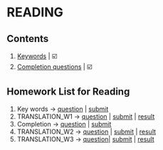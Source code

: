 # READING
## Contents
1. [Keywords](https://github.com/S-ROLL/notebook.language/blob/main/BASIC%20IELTS_29/Reading/thesaurus.md) | ☑️
2. [Completion questions](https://github.com/S-ROLL/notebook.language/blob/main/BASIC%20IELTS_29/Reading/completion.md) | ☑️
## Homework List for Reading
1. Key words -> [question](https://docs.google.com/document/d/1h9ByLyHFEG9Uvx8qbzfVuoZ9Qw7GSkoTh_6KYcGeGss/edit?fbclid=IwZXh0bgNhZW0CMTAAAR2_g8Zg8m88vdwoaLPL8Fp-kKUSF3qoqRmHE6E8K5W5gdPrCoNHtgLCyQ0_aem_vYAow8JTbYBrIgPynlSzXg) | [submit](https://drive.google.com/drive/folders/1860uUHxJozP5UAVUTvI-cOwn0_f9R8fM?fbclid=IwZXh0bgNhZW0CMTAAAR1j8kVFBkBADPol4Ig_NsuRwaeqhj6sFHTUrdxhXu14Z-9OFX9N1bbrJHM_aem_SGo4j_yVwFDn4EKXnEL1Ag)
2. TRANSLATION_W1 -> [question](https://docs.google.com/document/d/1_1NE9DxT9_t9q0DcqMypFihBsPE6oGxfB4dyUVPCUR4/edit?fbclid=IwZXh0bgNhZW0CMTAAAR01oq9BTeNva-XxQR8XfbqoZGSy1agIK-_Euz_oS1e6CmY-jjANkKP79bw_aem_WEO_9SgqZtDh3TzeW5HJRg) | [submit](https://drive.google.com/drive/folders/1ctYdZU5iOOSiLIK-md5NvSc93raweY-p?fbclid=IwZXh0bgNhZW0CMTAAAR1ZQ_Rqmjg9y_E6DrjRFLbccChlq3kE7mkeQ1mRyo-JsBFyrplMaZlRWaI_aem_k0G71DL8ixc-rlXHUdY-wA) | [result](https://docs.google.com/document/d/1arRZkShZNHGVxbdkI5fR4toBqNzieOtCzh2csUNmkRM/edit?fbclid=IwZXh0bgNhZW0CMTAAAR2wFcmEN2l_eNgz-B9VcyqKd9-tWfkyYsnrwZuh2DlzqdM7JcSb36Xs_9A_aem_9cambaajCB4ObiYI7glX4A#heading=h.dbh8kfe9xxtb)
3. Completion -> [question](https://docs.google.com/document/d/16NkNLH5ScYLtxBdrVqTB7uEcQbzmvEkj0UHfhNzG2K8/edit?fbclid=IwZXh0bgNhZW0CMTAAAR1t4egI6SZUU2pxBUonU0RHTa4uZIgAGSuD_q6gwrgqTtcCpZtpBbNV5Pk_aem_CA6Qat4tuM9UxwWERwkZ-w) | [submit](https://drive.google.com/drive/folders/13p86IuM5zJGVSunoj4rPuRSSoxwJRZdD?fbclid=IwZXh0bgNhZW0CMTAAAR0K8P-BI_eWEMSzJUHbP2OL998hYrtP_adRc9xasjFlQQhb2VovdDgNI9Q_aem_ING3lxFBBpsAQhO8MeMsVA)
4. TRANSLATION_W2 -> [question](https://docs.google.com/document/d/1z3UmKokjn8_xh3srM2WmtUUsO-MgYmEof75Wx7it5_4/edit?fbclid=IwZXh0bgNhZW0CMTAAAR0pSaKTEQaDOw9ugwKx7DHFKezhDyQDsqM0MjLtVwAHhPyugdWmE4jicDQ_aem_QBroFell5rWP7M77HEci9A) | [submit](https://drive.google.com/drive/folders/18lyaKq0sqVThDuRBfNY6fbCYTaJ4t_FI?fbclid=IwZXh0bgNhZW0CMTAAAR13GX5jDHUVCejHi6ZxRcjjrbZGOuYYQ91dGyup_oL-YV_JBuGT_iWxYUk_aem_MSzdMidO_1qp7Nun8ta0EA) | [result](https://docs.google.com/document/d/1arRZkShZNHGVxbdkI5fR4toBqNzieOtCzh2csUNmkRM/edit?fbclid=IwZXh0bgNhZW0CMTAAAR2wFcmEN2l_eNgz-B9VcyqKd9-tWfkyYsnrwZuh2DlzqdM7JcSb36Xs_9A_aem_9cambaajCB4ObiYI7glX4A#heading=h.dbh8kfe9xxtb)
5. TRANSLATION_W3 -> [question](https://drive.google.com/drive/folders/1-Jn0nqFXEvDVrBOo1mAL0wrk4StBL4Ge?fbclid=IwZXh0bgNhZW0CMTAAAR2IUHKd4E0CRLXjZ9hAPcRJcy6CHPVXfVqcmB9IBiKXhY9T3LYWZ6NtfpE_aem_lNIAUx8m-Hd9VC4jSEG_lw)| [submit](https://drive.google.com/drive/folders/1F3-5FrvLyCFYA-WYKJM4nQI8mJv0-dao?fbclid=IwZXh0bgNhZW0CMTAAAR3jP9s0pQJHyRp_ztwbiQRFnu3YmV3AUOYiuwwr_uUkJnwmOiqkHQnC-z4_aem_LOHmddQazAdBzv50zpb3yQ) | [result](https://docs.google.com/document/d/1arRZkShZNHGVxbdkI5fR4toBqNzieOtCzh2csUNmkRM/edit?fbclid=IwZXh0bgNhZW0CMTAAAR2wFcmEN2l_eNgz-B9VcyqKd9-tWfkyYsnrwZuh2DlzqdM7JcSb36Xs_9A_aem_9cambaajCB4ObiYI7glX4A#heading=h.dbh8kfe9xxtb)
